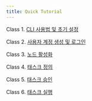 ```yaml
---
title: Quick Tutorial
---
```


Class 1. [CLI 사용법 및 초기 설정](QuickTutorial1.md)

Class 2. [사용자 계정 생성 및 로그인](QuickTutorial2.md)

Class 3. [노드 활성화](QuickTutorial3.md)

Class 4. [태스크 정의](QuickTutorial4.md)

Class 5. [태스크 승인](QuickTutorial5.md)

Class 6. [태스크 실행](QuickTutorial6.md)
